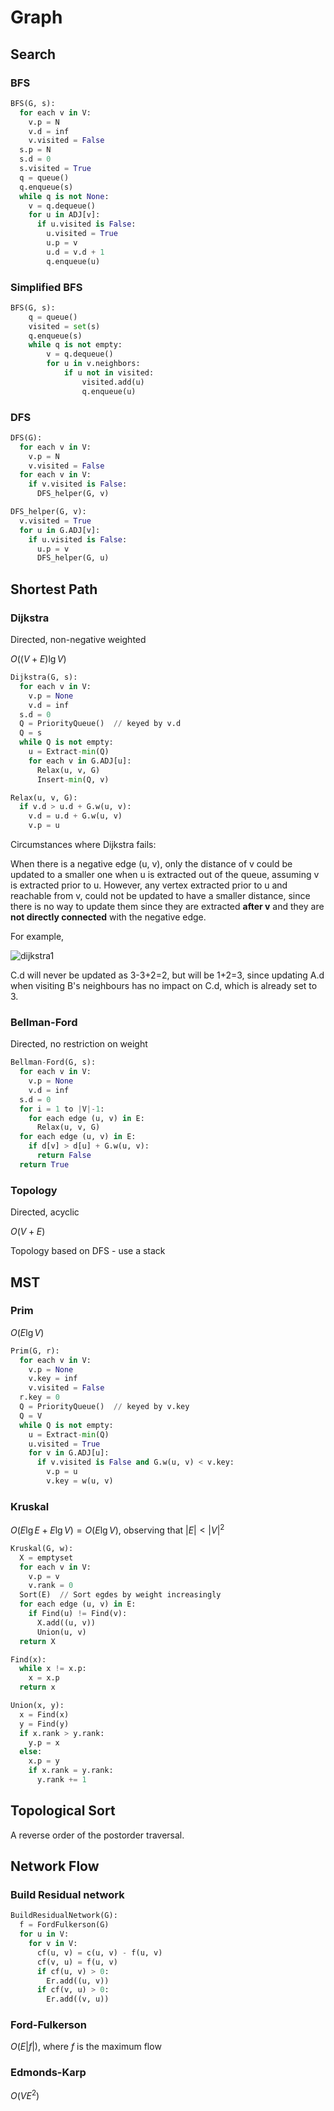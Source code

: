 # Graph

## Search

### BFS

```python
BFS(G, s):
  for each v in V:
    v.p = N
    v.d = inf
    v.visited = False
  s.p = N
  s.d = 0
  s.visited = True
  q = queue()
  q.enqueue(s)
  while q is not None:
    v = q.dequeue()
    for u in ADJ[v]:
      if u.visited is False:
        u.visited = True
        u.p = v
        u.d = v.d + 1
        q.enqueue(u)
```

### Simplified BFS

```python
BFS(G, s):
    q = queue()
    visited = set(s)
    q.enqueue(s)
    while q is not empty:
        v = q.dequeue()
        for u in v.neighbors:
            if u not in visited:
                visited.add(u)
                q.enqueue(u)
```



### DFS

```python
DFS(G):
  for each v in V:
    v.p = N
    v.visited = False
  for each v in V:
    if v.visited is False:
      DFS_helper(G, v)
```

```python
DFS_helper(G, v):
  v.visited = True
  for u in G.ADJ[v]:
    if u.visited is False:
      u.p = v
      DFS_helper(G, u)
```

## Shortest Path

### Dijkstra

Directed, non-negative weighted

$O((V+E)\lg V)$

```python
Dijkstra(G, s):
  for each v in V:
    v.p = None
    v.d = inf
  s.d = 0
  Q = PriorityQueue()  // keyed by v.d
  Q = s
  while Q is not empty:
    u = Extract-min(Q)
    for each v in G.ADJ[u]:
      Relax(u, v, G)
      Insert-min(Q, v)
```

```python
Relax(u, v, G):
  if v.d > u.d + G.w(u, v):
    v.d = u.d + G.w(u, v)
    v.p = u
```

Circumstances where Dijkstra fails:

When there is a negative edge (u, v), only the distance of v could be updated to a smaller one when u is extracted out of the queue, assuming v is extracted prior to u. However, any vertex extracted prior to u and reachable from v, could not be updated to have a smaller distance, since there is no way to update them since they are extracted **after v** and they are **not directly connected** with the negative edge. 

For example,

![dijkstra1](../../img/algorithm/dijkstra1.jpeg)

C.d will never be updated as 3-3+2=2, but will be 1+2=3, since updating A.d when visiting B's neighbours has no impact on C.d, which is already set to 3.

### Bellman-Ford

Directed, no restriction on weight

```python
Bellman-Ford(G, s):
  for each v in V:
    v.p = None
    v.d = inf
  s.d = 0
  for i = 1 to |V|-1:
    for each edge (u, v) in E:
      Relax(u, v, G)
  for each edge (u, v) in E:
    if d[v] > d[u] + G.w(u, v):
      return False
  return True
```

### Topology

Directed, acyclic

$O(V+E)$

Topology based on DFS - use a stack

## MST

### Prim

$O(E\lg V)$

```python
Prim(G, r):
  for each v in V:
    v.p = None
    v.key = inf
    v.visited = False
  r.key = 0
  Q = PriorityQueue()  // keyed by v.key
  Q = V
  while Q is not empty:
    u = Extract-min(Q)
    u.visited = True
    for v in G.ADJ[u]:
      if v.visited is False and G.w(u, v) < v.key:
        v.p = u
        v.key = w(u, v)
```

### Kruskal

$O(E\lg E+E\lg V)=O(E\lg V)$, observing that $|E|<|V|^2$

```python
Kruskal(G, w):
  X = emptyset
  for each v in V:
    v.p = v
    v.rank = 0
  Sort(E)  // Sort egdes by weight increasingly
  for each edge (u, v) in E:
    if Find(u) != Find(v):
      X.add((u, v))
      Union(u, v)
  return X
```

```python
Find(x):
  while x != x.p:
    x = x.p
  return x
```

```python
Union(x, y):
  x = Find(x)
  y = Find(y)
  if x.rank > y.rank:
    y.p = x
  else:
    x.p = y
    if x.rank = y.rank:
      y.rank += 1
```

## Topological Sort

A reverse order of the postorder traversal. 

## Network Flow

### Build Residual network

```python
BuildResidualNetwork(G):
  f = FordFulkerson(G)
  for u in V:
    for v in V:
      cf(u, v) = c(u, v) - f(u, v)
      cf(v, u) = f(u, v)
      if cf(u, v) > 0:
        Er.add((u, v))
      if cf(v, u) > 0:
        Er.add((v, u))
```

### Ford-Fulkerson

$O(E|f|)$, where $f$ is the maximum flow

### Edmonds-Karp

$O(VE^2)$

